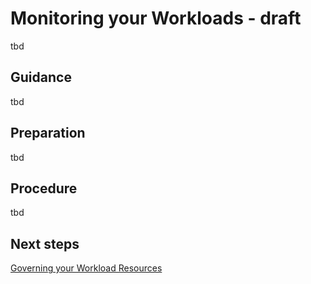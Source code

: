 # Monitoring your Workloads - draft

tbd

## Guidance

tbd

## Preparation

tbd

## Procedure

tbd

## Next steps

[Governing your Workload Resources](https://github.com/alvarovitta/Operationalizing-Workloads/blob/master/1.2-Governing-your-Workload-Resources.md)
